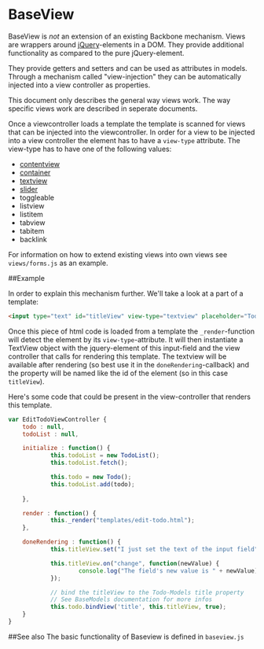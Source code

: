 BaseView
========

BaseView is *not* an extension of an existing Backbone mechanism. Views are wrappers
around [jQuery](http://jquery.com/)-elements in a DOM. They provide additional functionality
as compared to the pure jQuery-element.

They provide getters and setters and can be used as attributes in models. Through a mechanism
called "view-injection" they can be automatically injected into a view controller as properties.

This document only describes the general way views work. The way specific views work are described
in seperate documents.

Once a viewcontroller loads a template the template is scanned for views that can be injected into
the viewcontroller. In order for a view to be injected into a view controller the element has to
have a `view-type` attribute. The view-type has to have one of the following values:

* [ contentview ](views/contentview.md)
* [ container ](views/container.md)
* [ textview ](views/textview.md)
* [ slider ](views/slider.md)
* toggleable
* listview
* listitem
* tabview
* tabitem
* backlink

For information on how to extend existing views into own views see `views/forms.js` as an example.

##Example

In order to explain this mechanism further. We'll take a look at a part of a template:

```html
<input type="text" id="titleView" view-type="textview" placeholder="Todos title" />
```

Once this piece of html code is loaded from a template the `_render`-function will detect
the element by its `view-type`-attribute. It will then instantiate a TextView object with
the jquery-element of this input-field and the view controller that calls for rendering this
template. The textview will be available after rendering (so best use it in the `doneRendering`-callback)
and the property will be named like the id of the element (so in this case `titleView`).

Here's some code that could be present in the view-controller that renders this template.

```javascript
var EditTodoViewController {
	todo : null,
	todoList : null,

	initialize : function() {
			this.todoList = new TodoList();
			this.todoList.fetch();

			this.todo = new Todo();
			this.todoList.add(todo);
			
	},

	render : function() {
			this._render("templates/edit-todo.html");
	},

	doneRendering : function() {
			this.titleView.set("I just set the text of the input field");

			this.titleView.on("change", function(newValue) {
					console.log("The field's new value is " + newValue);
			});

			// bind the titleView to the Todo-Models title property
			// See BaseModels documentation for more infos
			this.todo.bindView('title', this.titleView, true);
	}
}
```


##See also
The basic functionality of Baseview is defined in `baseview.js`
